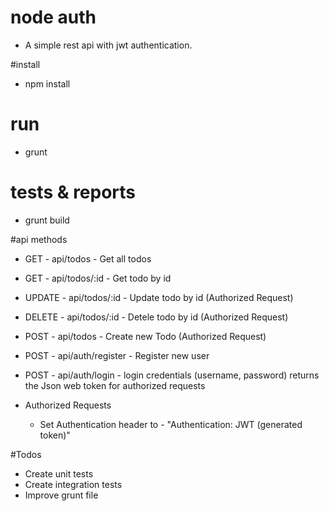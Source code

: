 # node auth

* A simple rest api with jwt authentication.

#install
* npm install

# run
* grunt

# tests & reports
* grunt build 

#api methods

  * GET - api/todos - Get all todos
  * GET - api/todos/:id - Get todo by id
  * UPDATE - api/todos/:id - Update todo by id (Authorized Request)
  * DELETE - api/todos/:id - Detele todo by id (Authorized Request)
  * POST - api/todos - Create new Todo (Authorized Request)
  * POST - api/auth/register - Register new user
  * POST - api/auth/login - login credentials (username, password) returns the Json web token for authorized requests
  
* Authorized Requests
    * Set Authentication header to - "Authentication: JWT (generated token)"


#Todos
* Create unit tests
* Create integration tests
* Improve grunt file
